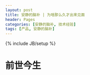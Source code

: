 ```yaml
---
layout: post
title: 安静的脑补 | 为啥那么久才出来见面
header: Pages
categories: [安静的脑补, 技术经验]
tags: [产品, 安静的脑补]
---
```

{% include JB/setup %}

# 前世今生